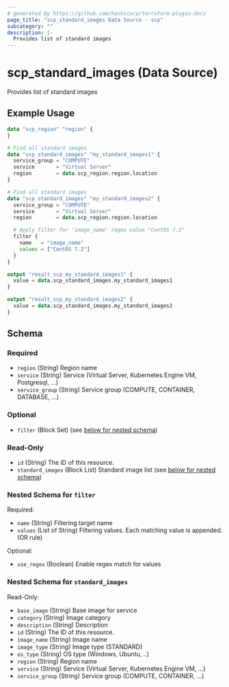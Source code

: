 ```yaml
---
# generated by https://github.com/hashicorp/terraform-plugin-docs
page_title: "scp_standard_images Data Source - scp"
subcategory: ""
description: |-
  Provides list of standard images
---
```


# scp_standard_images (Data Source)

Provides list of standard images

## Example Usage

```terraform
data "scp_region" "region" {
}

# Find all standard images
data "scp_standard_images" "my_standard_images1" {
  service_group = "COMPUTE"
  service       = "Virtual Server"
  region        = data.scp_region.region.location
}

# Find all standard images
data "scp_standard_images" "my_standard_images2" {
  service_group = "COMPUTE"
  service       = "Virtual Server"
  region        = data.scp_region.region.location

  # Apply filter for 'image_name' regex value "CentOS 7.2"
  filter {
    name   = "image_name"
    values = ["CentOS 7.2"]
  }
}

output "result_scp_my_standard_images1" {
  value = data.scp_standard_images.my_standard_images1
}

output "result_scp_my_standard_images2" {
  value = data.scp_standard_images.my_standard_images2
}
```

<!-- schema generated by tfplugindocs -->
## Schema

### Required

- `region` (String) Region name
- `service` (String) Service (Virtual Server, Kubernetes Engine VM, Postgresql, ...)
- `service_group` (String) Service group (COMPUTE, CONTAINER, DATABASE, ...)

### Optional

- `filter` (Block Set) (see [below for nested schema](#nestedblock--filter))

### Read-Only

- `id` (String) The ID of this resource.
- `standard_images` (Block List) Standard image list (see [below for nested schema](#nestedblock--standard_images))

<a id="nestedblock--filter"></a>
### Nested Schema for `filter`

Required:

- `name` (String) Filtering target name
- `values` (List of String) Filtering values. Each matching value is appended. (OR rule)

Optional:

- `use_regex` (Boolean) Enable regex match for values


<a id="nestedblock--standard_images"></a>
### Nested Schema for `standard_images`

Read-Only:

- `base_image` (String) Base image for service
- `category` (String) Image category
- `description` (String) Description
- `id` (String) The ID of this resource.
- `image_name` (String) Image name
- `image_type` (String) Image type (STANDARD)
- `os_type` (String) OS type (Windows, Ubuntu, ..)
- `region` (String) Region name
- `service` (String) Service (Virtual Server, Kubernetes Engine VM, ...)
- `service_group` (String) Service group (COMPUTE, CONTAINER, ...)


